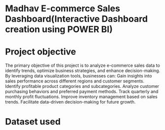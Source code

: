 # Madhav E-commerce Sales Dashboard(Interactive Dashboard creation using POWER BI)
# Project objective 
The primary objective of this project is to analyze e-commerce sales data to identify trends, optimize business strategies, and enhance decision-making. By leveraging data visualization tools, businesses can:
Gain insights into sales performance across different regions and customer segments.
Identify profitable product categories and subcategories.
Analyze customer purchasing behaviors and preferred payment methods.
Track quarterly and monthly profit fluctuations.
Improve inventory management based on sales trends.
Facilitate data-driven decision-making for future growth.

# Dataset used
